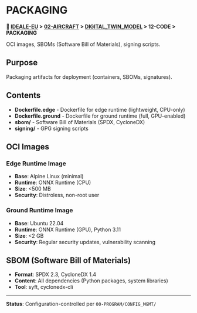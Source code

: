 # PACKAGING

**📍 [IDEALE-EU](../../../) > [02-AIRCRAFT](../../) > [DIGITAL_TWIN_MODEL](../) > 12-CODE > PACKAGING**

OCI images, SBOMs (Software Bill of Materials), signing scripts.

## Purpose

Packaging artifacts for deployment (containers, SBOMs, signatures).

## Contents

- **Dockerfile.edge** - Dockerfile for edge runtime (lightweight, CPU-only)
- **Dockerfile.ground** - Dockerfile for ground runtime (full, GPU-enabled)
- **sbom/** - Software Bill of Materials (SPDX, CycloneDX)
- **signing/** - GPG signing scripts

## OCI Images

### Edge Runtime Image
- **Base**: Alpine Linux (minimal)
- **Runtime**: ONNX Runtime (CPU)
- **Size**: <500 MB
- **Security**: Distroless, non-root user

### Ground Runtime Image
- **Base**: Ubuntu 22.04
- **Runtime**: ONNX Runtime (GPU), Python 3.11
- **Size**: <2 GB
- **Security**: Regular security updates, vulnerability scanning

## SBOM (Software Bill of Materials)

- **Format**: SPDX 2.3, CycloneDX 1.4
- **Content**: All dependencies (Python packages, system libraries)
- **Tool**: syft, cyclonedx-cli

---

**Status**: Configuration-controlled per `00-PROGRAM/CONFIG_MGMT/`
